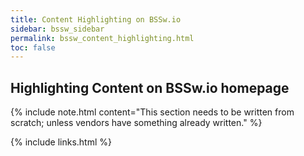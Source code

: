 ```yaml
---
title: Content Highlighting on BSSw.io
sidebar: bssw_sidebar
permalink: bssw_content_highlighting.html
toc: false
---
```

## Highlighting Content on BSSw.io homepage

{% include note.html content="This section needs to be written from scratch; unless vendors have something already written." %}

{% include links.html %}
